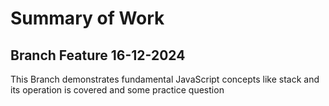 # Summary of Work

## Branch Feature 16-12-2024
This Branch demonstrates fundamental JavaScript concepts like stack and its operation is covered and some practice question 


